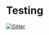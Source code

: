 # Testing

[![Gitter](https://badges.gitter.im/ConstantinKV/Testing.svg)](https://gitter.im/ConstantinKV/Testing?utm_source=badge&utm_medium=badge&utm_campaign=pr-badge&utm_content=badge)